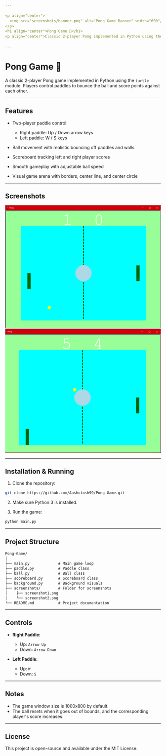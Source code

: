 ```yaml
---

<p align="center">
  <img src="screenshots/banner.png" alt="Pong Game Banner" width="600"/>
</p>
<h1 align="center">Pong Game 🎾</h1>
<p align="center">Classic 2-player Pong implemented in Python using the turtle module</p>

---
```


# Pong Game 🎾

A classic 2-player Pong game implemented in Python using the `turtle` module. Players control paddles to bounce the ball and score points against each other.

---

## Features

* Two-player paddle control:

  * Right paddle: Up / Down arrow keys
  * Left paddle: W / S keys
* Ball movement with realistic bouncing off paddles and walls
* Scoreboard tracking left and right player scores
* Smooth gameplay with adjustable ball speed
* Visual game arena with borders, center line, and center circle

---

## Screenshots

![Screenshot 1](screenshots/screenshot1.png)
![Screenshot 2](screenshots/screenshot2.png)

---

## Installation & Running

1. Clone the repository:

```bash
git clone https://github.com/Aashutosh99/Pong-Game.git
```

2. Make sure Python 3 is installed.

3. Run the game:

```bash
python main.py
```

---

## Project Structure

```
Pong-Game/
│
├── main.py             # Main game loop
├── paddle.py           # Paddle class
├── ball.py             # Ball class
├── scoreboard.py       # Scoreboard class
├── background.py       # Background visuals
├── screenshots/        # Folder for screenshots
│    ├── screenshot1.png
│    └── screenshot2.png
└── README.md           # Project documentation
```

---

## Controls

* **Right Paddle:**

  * Up: `Arrow Up`
  * Down: `Arrow Down`

* **Left Paddle:**

  * Up: `W`
  * Down: `S`

---

## Notes

* The game window size is 1000x800 by default.
* The ball resets when it goes out of bounds, and the corresponding player's score increases.

---

## License

This project is open-source and available under the MIT License.
